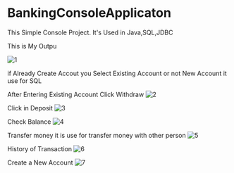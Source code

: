 # BankingConsoleApplicaton
This Simple Console Project. It's Used in Java,SQL,JDBC 

This is My Outpu

![1](https://github.com/AbdFaris513/gussing_game/assets/106486197/d13dc1f1-a449-418c-a9c0-e0a3c1aed23f)

if Already Create Accout you Select Existing Account
or not  New Account it use for SQL

After Entering Existing Account Click Withdraw
![2](https://github.com/AbdFaris513/gussing_game/assets/106486197/e8b94882-dec6-456a-b655-8d88816fed7e)

Click in Deposit
![3](https://github.com/AbdFaris513/gussing_game/assets/106486197/1878e080-d8fd-4738-9f22-0a86eddf00ad)

Check Balance
![4](https://github.com/AbdFaris513/gussing_game/assets/106486197/54699960-9394-47d7-8dd1-d29d68b3ccf6)

Transfer money it is use for transfer money with other person
![5](https://github.com/AbdFaris513/gussing_game/assets/106486197/6258681d-7430-4923-bd1e-e0c777886d51)

History of Transaction
![6](https://github.com/AbdFaris513/gussing_game/assets/106486197/4a9f5e02-2fd5-44a3-8515-153c10a03d2b)

Create a New Account
![7](https://github.com/AbdFaris513/gussing_game/assets/106486197/5c89b624-ff5f-4ab4-a5c6-2b0866b8b5b7)
